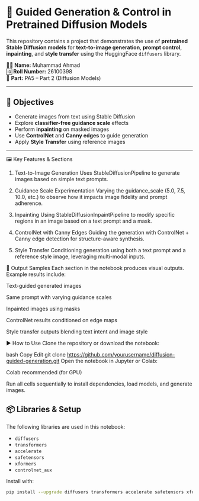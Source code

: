# 🎨 Guided Generation & Control in Pretrained Diffusion Models

This repository contains a project that demonstrates the use of **pretrained Stable Diffusion models** for **text-to-image generation**, **prompt control**, **inpainting**, and **style transfer** using the HuggingFace `diffusers` library.

🧑‍🎓 **Name:** Muhammad Ahmad  
🆔 **Roll Number:** 26100398  
📁 **Part:** PA5 – Part 2 (Diffusion Models)

---

## 🚀 Objectives

- Generate images from text using Stable Diffusion
- Explore **classifier-free guidance scale** effects
- Perform **inpainting** on masked images
- Use **ControlNet** and **Canny edges** to guide generation
- Apply **Style Transfer** using reference images

---

🖼️ Key Features & Sections
1. Text-to-Image Generation
Uses StableDiffusionPipeline to generate images based on simple text prompts.

2. Guidance Scale Experimentation
Varying the guidance_scale (5.0, 7.5, 10.0, etc.) to observe how it impacts image fidelity and prompt adherence.

3. Inpainting
Using StableDiffusionInpaintPipeline to modify specific regions in an image based on a text prompt and a mask.

4. ControlNet with Canny Edges
Guiding the generation with ControlNet + Canny edge detection for structure-aware synthesis.

5. Style Transfer
Conditioning generation using both a text prompt and a reference style image, leveraging multi-modal inputs.

📂 Output Samples
Each section in the notebook produces visual outputs. Example results include:

Text-guided generated images

Same prompt with varying guidance scales

Inpainted images using masks

ControlNet results conditioned on edge maps

Style transfer outputs blending text intent and image style

▶️ How to Use
Clone the repository or download the notebook:

bash
Copy
Edit
git clone https://github.com/yourusername/diffusion-guided-generation.git
Open the notebook in Jupyter or Colab:

Colab recommended (for GPU)

Run all cells sequentially to install dependencies, load models, and generate images.


## 📦 Libraries & Setup

The following libraries are used in this notebook:

- `diffusers`
- `transformers`
- `accelerate`
- `safetensors`
- `xformers`
- `controlnet_aux`

Install with:

```bash
pip install --upgrade diffusers transformers accelerate safetensors xformers controlnet_aux


